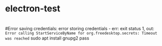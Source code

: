 # electron-test
#
#Error saving credentials: error storing credentials - err: exit status 1, out: `Error calling StartServiceByName for org.freedesktop.secrets: Timeout was reached`
sudo apt install gnupg2 pass
